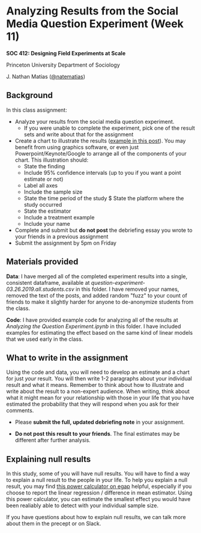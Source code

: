 # Analyzing Results from the Social Media Question Experiment (Week 11)
**SOC 412: Designing Field Experiments at Scale**

Princeton University Department of Sociology

J. Nathan Matias ([@natematias](https://twitter.com/natematias))

## Background
In this class assignment:
* Analyze your results from the social media question experiment. 
    * If you were unable to complete the experiment, pick one of the result sets and write about that for the assignment
* Create a chart to illustrate the results ([example in this post](https://medium.com/@natematias/how-anyone-can-audit-facebooks-newsfeed-b879c3e29015)). You may benefit from using graphics software, or even just Powerpoint/Keynote/Google to arrange all of the components of your chart. This illustration should:
    * State the finding
    * Include 95% confidence intervals (up to you if you want a point estimate or not)
    * Label all axes
    * Include the sample size
    * State the time period of the study
    $ State the platform where the study occurred
    * State the estimator
    * Include a treatment example
    * Include your name
* Complete and submit but **do not post** the debriefing essay you wrote to your friends in a previous assignment
* Submit the assignment by 5pm on Friday

## Materials provided
**Data**: I have merged all of the completed experiment results into a single, consistent dataframe, available at *question-experiment-03.26.2019.all.students.csv* in this folder. I have removed your names, removed the text of the posts, and added random "fuzz" to your count of friends to make it slightly harder for anyone to de-anonymize students from the class.

**Code**: I have provided example code for analyzing all of the results at *Analyzing the Question Experiment.ipynb* in this folder. I have included examples for estimating the effect based on the same kind of linear models that we used early in the class.

## What to write in the assignment
Using the code and data, you will need to develop an estimate and a chart for just *your* result. You will then write 1-2 paragraphs about your individual result and what it means. Remember to think about how to illustrate and write about the result to a non-expert audience. When writing, think about what it might mean for your relationship with those in your life that you have estimated the probability that they will respond when you ask for their comments.

* Please **submit the full, updated debriefing note** in your assignment.

* **Do not post this result to your friends**. The final estimates may be different after further analysis.

## Explaining null results
In this study, some of you will have null results. You will have to find a way to explain a null result to the people in your life. To help you explain a null result, you may find [this power calculator on egap](https://egap.shinyapps.io/power-app/) helpful, especially if you choose to report the linear regression / difference in mean estimator. Using this power calculator, you can estimate the smallest effect you would have been realiably able to detect with your individual sample size.

If you have questions about how to explain null results, we can talk more about them in the precept or on Slack.
